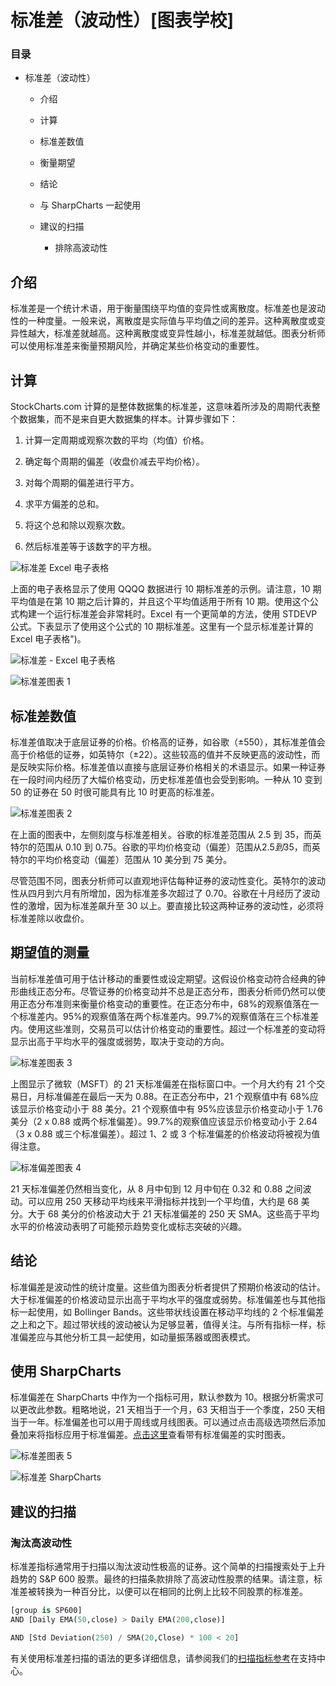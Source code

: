 # 标准差（波动性）[图表学校]

### 目录

+   标准差（波动性）

    +   介绍

    +   计算

    +   标准差数值

    +   衡量期望

    +   结论

    +   与 SharpCharts 一起使用

    +   建议的扫描

        +   排除高波动性

## 介绍

标准差是一个统计术语，用于衡量围绕平均值的变异性或离散度。标准差也是波动性的一种度量。一般来说，离散度是实际值与平均值之间的差异。这种离散度或变异性越大，标准差就越高。这种离散度或变异性越小，标准差就越低。图表分析师可以使用标准差来衡量预期风险，并确定某些价格变动的重要性。

## 计算

StockCharts.com 计算的是整体数据集的标准差，这意味着所涉及的周期代表整个数据集，而不是来自更大数据集的样本。计算步骤如下：

1.  计算一定周期或观察次数的平均（均值）价格。

1.  确定每个周期的偏差（收盘价减去平均价格）。

1.  对每个周期的偏差进行平方。

1.  求平方偏差的总和。

1.  将这个总和除以观察次数。

1.  然后标准差等于该数字的平方根。

![标准差 Excel 电子表格](img/827d70a25b78c87bbc4fd2ce5240e301.jpg "标准差 Excel 电子表格")

上面的电子表格显示了使用 QQQQ 数据进行 10 期标准差的示例。请注意，10 期平均值是在第 10 期之后计算的，并且这个平均值适用于所有 10 期。使用这个公式构建一个运行标准差会非常耗时。Excel 有一个更简单的方法，使用 STDEVP 公式。下表显示了使用这个公式的 10 期标准差。这里有一个显示标准差计算的 Excel 电子表格")。

![标准差 - Excel 电子表格](img/20acae58150f68d328f7e669eb5eeb35.jpg "标准差 - Excel 电子表格")

![标准差图表 1](img/2bd5601c884e6b166edd1d5d763cfb12.jpg "标准差图表 1")

## 标准差数值

标准差值取决于底层证券的价格。价格高的证券，如谷歌（±550），其标准差值会高于价格低的证券，如英特尔（±22）。这些较高的值并不反映更高的波动性，而是反映实际价格。标准差值以直接与底层证券价格相关的术语显示。如果一种证券在一段时间内经历了大幅价格变动，历史标准差值也会受到影响。一种从 10 变到 50 的证券在 50 时很可能具有比 10 时更高的标准差。

![标准差图表 2](img/b15fb064ddd009c33e95e4a2feb59e98.jpg "标准差图表 2")

在上面的图表中，左侧刻度与标准差相关。谷歌的标准差范围从 2.5 到 35，而英特尔的范围从 0.10 到 0.75。谷歌的平均价格变动（偏差）范围从$2.5 到$35，而英特尔的平均价格变动（偏差）范围从 10 美分到 75 美分。

尽管范围不同，图表分析师可以直观地评估每种证券的波动性变化。英特尔的波动性从四月到六月有所增加，因为标准差多次超过了 0.70。谷歌在十月经历了波动性的激增，因为标准差飙升至 30 以上。要直接比较这两种证券的波动性，必须将标准差除以收盘价。

## 期望值的测量

当前标准差值可用于估计移动的重要性或设定期望。这假设价格变动符合经典的钟形曲线正态分布。尽管证券的价格变动并不总是正态分布，图表分析师仍然可以使用正态分布准则来衡量价格变动的重要性。在正态分布中，68%的观察值落在一个标准差内。95%的观察值落在两个标准差内。99.7%的观察值落在三个标准差内。使用这些准则，交易员可以估计价格变动的重要性。超过一个标准差的变动将显示出高于平均水平的强度或弱势，取决于变动的方向。

![标准差图表 3](img/f7c32e5b52d1b30aadb7c56f4542ef0b.jpg "标准差图表 3")

上图显示了微软（MSFT）的 21 天标准偏差在指标窗口中。一个月大约有 21 个交易日，月标准偏差在最后一天为 0.88。在正态分布中，21 个观察值中有 68%应该显示价格变动小于 88 美分。21 个观察值中有 95%应该显示价格变动小于 1.76 美分（2 x 0.88 或两个标准偏差）。99.7%的观察值应该显示价格变动小于 2.64（3 x 0.88 或三个标准偏差）。超过 1、2 或 3 个标准偏差的价格波动将被视为值得注意。

![标准偏差图表 4](img/75f8e377509bdf6de0b3f18e8d55dbc0.jpg "标准偏差图表 4")

21 天标准偏差仍然相当变化，从 8 月中旬到 12 月中旬在 0.32 和 0.88 之间波动。可以应用 250 天移动平均线来平滑指标并找到一个平均值，大约是 68 美分。大于 68 美分的价格波动大于 21 天标准偏差的 250 天 SMA。这些高于平均水平的价格波动表明了可能预示趋势变化或标志突破的兴趣。

## 结论

标准偏差是波动性的统计度量。这些值为图表分析者提供了预期价格波动的估计。大于标准偏差的价格波动显示出高于平均水平的强度或弱势。标准偏差也与其他指标一起使用，如 Bollinger Bands。这些带状线设置在移动平均线的 2 个标准偏差之上和之下。超过带状线的波动被认为足够显著，值得关注。与所有指标一样，标准偏差应与其他分析工具一起使用，如动量振荡器或图表模式。

## 使用 SharpCharts

标准偏差在 SharpCharts 中作为一个指标可用，默认参数为 10。根据分析需求可以更改此参数。粗略地说，21 天相当于一个月，63 天相当于一个季度，250 天相当于一年。标准偏差也可以用于周线或月线图表。可以通过点击高级选项然后添加叠加来将指标应用于标准偏差。[点击这里](http://stockcharts.com/h-sc/ui?s=QQQ&p=D&yr=0&mn=6&dy=0&id=p80789045093&listNum=30&a=217969334 "http://stockcharts.com/h-sc/ui?s=QQQ&p=D&yr=0&mn=6&dy=0&id=p80789045093&listNum=30&a=217969334")查看带有标准偏差的实时图表。

![标准差图表 5](img/7337c0f649f6341a85e587d7fdf3a381.jpg "标准差图表 5")

![标准差 SharpCharts](img/98f43a0592a70f119e0718bd3ab5bd75.jpg "标准差 SharpCharts")

## 建议的扫描

### 淘汰高波动性

标准差指标通常用于扫描以淘汰波动性极高的证券。这个简单的扫描搜索处于上升趋势的 S&P 600 股票。最终的扫描条款排除了高波动性股票的结果。请注意，标准差被转换为一种百分比，以便可以在相同的比例上比较不同股票的标准差。

```py
[group is SP600]
AND [Daily EMA(50,close) > Daily EMA(200,close)]  

AND [Std Deviation(250) / SMA(20,Close) * 100 < 20] 
```

有关使用标准差扫描的语法的更多详细信息，请参阅我们的[扫描指标参考](http://stockcharts.com/docs/doku.php?id=scans:indicators#standard_deviation_std_deviation "http://stockcharts.com/docs/doku.php?id=scans:indicators#standard_deviation_std_deviation")在支持中心。
